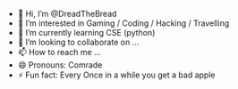 - 👋 Hi, I’m @DreadTheBread
- 👀 I’m interested in Gaming / Coding / Hacking / Travelling
- 🌱 I’m currently learning CSE (python)
- 💞️ I’m looking to collaborate on ...
- 📫 How to reach me ...
- 😄 Pronouns: Comrade
- ⚡ Fun fact: Every Once in a while you get a bad apple

<!---
DreadTheBread/DreadTheBread is a ✨ special ✨ repository because its `README.md` (this file) appears on your GitHub profile.
You can click the Preview link to take a look at your changes.
--->
